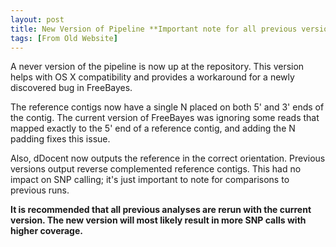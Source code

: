 ```yaml
---
layout: post
title: New Version of Pipeline **Important note for all previous versions**
tags: [From Old Website]
---
```


A never version of the pipeline is now up at the repository.  This version helps with OS X compatibility and provides a workaround for a newly discovered bug in FreeBayes.

The reference contigs now have a single N placed on both 5' and 3' ends of the contig. The current version of FreeBayes was ignoring some reads that mapped exactly to the 5' end of a reference contig, and adding the N padding fixes this issue.

Also, dDocent now outputs the reference in the correct orientation. Previous versions output reverse complemented reference contigs.  This had no impact on SNP calling; it's just important to note for comparisons to previous runs.

**It is recommended that all previous analyses are rerun with the current version.  The new version will most likely result in more SNP calls with higher coverage.**
